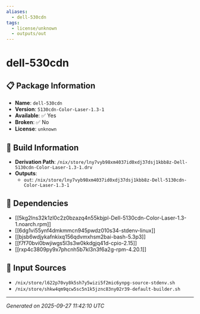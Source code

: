 ```yaml
---
aliases:
  - dell-530cdn
tags:
  - license/unknown
  - outputs/out
---
```


# dell-530cdn

## 📋 Package Information

- **Name**: `dell-530cdn`
- **Version**: `5130cdn-Color-Laser-1.3-1`
- **Available**: ✅ Yes
- **Broken**: ✅ No
- **License**: `unknown`

## 🔧 Build Information

- **Derivation Path**: `/nix/store/lny7vyb98xm4037id0xdj37dsj1kbb8z-Dell-5130cdn-Color-Laser-1.3-1.drv`
- **Outputs**:
  - `out`:  `/nix/store/lny7vyb98xm4037id0xdj37dsj1kbb8z-Dell-5130cdn-Color-Laser-1.3-1`

## 🔗 Dependencies

- [[5kg2lns32k1zl0c2z0bzazq4n55kbjpl-Dell-5130cdn-Color-Laser-1.3-1.noarch.rpm]]
- [[6dg1vi55ynf4dmkmmcn945pwdz010s34-stdenv-linux]]
- [[bjsb6wdjykafnkixq156qdvmxhsm2bai-bash-5.3p3]]
- [[f7f70bvi0bwjiwgs5l3s3w0kkdgjq41d-cpio-2.15]]
- [[rxp4c3809py9x7phcnh5b7kl3n3f6a2g-rpm-4.20.1]]

## 📁 Input Sources

- `/nix/store/l622p70vy8k5sh7y5wizi5f2mic6ynpg-source-stdenv.sh`
- `/nix/store/shkw4qm9qcw5sc5n1k5jznc83ny02r39-default-builder.sh`

---
*Generated on 2025-09-27 11:42:10 UTC*
